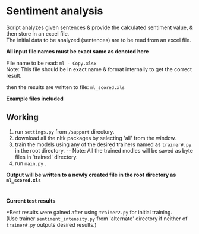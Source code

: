 # Sentiment analysis

Script analyzes given sentences & provide the calculated sentiment value,
& then store in an excel file.  
The initial data to be analyzed (sentences) are to be read from an excel file.

**All input file names must be exact same as denoted here**

File name to be read:
```ml - Copy.xlsx```    
Note: This file should be in exact name & format internally to get the correct result.

then the results are written to file:
```ml_scored.xls```

**Example files included**

## Working

1. run ```settings.py``` from ```/support``` directory.
2. download all the nltk packages by selecting 'all' from the window.
3. train the models using any of the desired trainers named as ```trainer#.py``` in the root directory.
-- Note: All the trained modles will be saved as byte files in 'trained' directory.
4. run ```main.py``` .

**Output will be written to a newly created file in the root directory as ```ml_scored.xls```**

#
**Current test results**

*Best results were gained after using ```trainer2.py``` for initial training.   
(Use trainer ```sentiment_intensity.py``` from 'alternate' directory if neither of ```trainer#.py``` outputs desired results.)